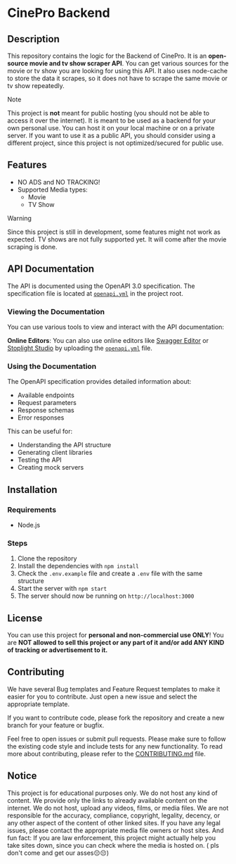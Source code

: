 # CinePro Backend

## Description

This repository contains the logic for the Backend of CinePro. It is an **open-source movie and tv show scraper API**. You can get various sources for the movie or tv show you are looking for using this API. It also uses node-cache to store the data it scrapes, so it does not have to scrape the same movie or tv show repeatedly.

> [!Note]
> This project is **not** meant for public hosting (you should not be able to access it over the internet). It is meant to be used as a backend for your own personal use. You can host it on your local machine or on a private server. If you want to use it as a public API, you should consider using a different project, since this project is not optimized/secured for public use.

## Features

- NO ADS and NO TRACKING!
- Supported Media types:
    - Movie
    - TV Show

> [!Warning]
> Since this project is still in development, some features might not work as expected. TV shows are not fully supported yet. It will come after the movie scraping is done.

## API Documentation

The API is documented using the OpenAPI 3.0 specification. The specification file is located at [`openapi.yml`](./openapi.yml) in the project root.

### Viewing the Documentation

You can use various tools to view and interact with the API documentation:

**Online Editors**: You can also use online editors like [Swagger Editor](https://editor.swagger.io/) or [Stoplight Studio](https://stoplight.io/studio) by uploading the [`openapi.yml`](./openapi.yml) file.

### Using the Documentation

The OpenAPI specification provides detailed information about:

- Available endpoints
- Request parameters
- Response schemas
- Error responses

This can be useful for:

- Understanding the API structure
- Generating client libraries
- Testing the API
- Creating mock servers

## Installation

### Requirements

- Node.js

### Steps

1. Clone the repository
2. Install the dependencies with `npm install`
3. Check the `.env.example` file and create a `.env` file with the same structure
4. Start the server with `npm start`
5. The server should now be running on `http://localhost:3000`

## License

You can use this project for **personal and non-commercial use ONLY**! You are **NOT allowed to sell this project or any part of it and/or add ANY KIND of tracking or advertisement to it.**

## Contributing

We have several Bug templates and Feature Request templates to make it easier for you to contribute. Just open a new issue and select the appropriate template.

If you want to contribute code, please fork the repository and create a new branch for your feature or bugfix.

Feel free to open issues or submit pull requests. Please make sure to follow the existing code style and include tests for any new functionality. To read more about contributing, please refer to the [CONTRIBUTING.md](.github/CONTRIBUTING.md) file.

## Notice

This project is for educational purposes only. We do not host any kind of content. We provide only the links to already
available content on the internet. We do not host, upload any videos, films, or media files. We are not responsible for
the accuracy, compliance, copyright, legality, decency, or any other aspect of the content of other linked sites. If you
have any legal issues, please contact the appropriate media file owners or host sites. And fun fact: If you are law
enforcement, this project might actually help you take sites down, since you can check where the media is hosted on. (
pls don't come and get our asses😔😔)
